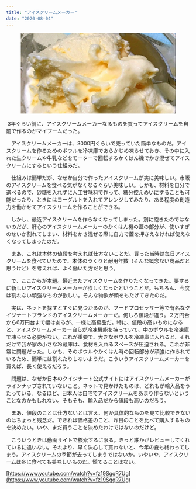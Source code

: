 ```yaml
---
title: "アイスクリームメーカー"
date: "2020-08-04"
---
```


<figure>

![](assets/n9a46e0700fd2_7702e82f60dc854d5a06db565c0917bc.jpg)

</figure>

 3年ぐらい前に、アイスクリームメーカーなるものを買ってアイスクリームを自前で作るのがマイブームだった。

　アイスクリームメーカーは、3000円ぐらいで売っていた簡単なものだ。アイスクリームを作るためのボウルを冷凍庫であらかじめ凍らせておき、その中に入れた生クリームや牛乳などをモーターで回転するかくはん機でかき混ぜてアイスクリームにするという仕組みだ。

　仕組みは簡単だが、なぜか自分で作ったアイスクリームが実に美味しい。市販のアイスクリームを食べる気がなくなるぐらい美味しい。しかも、材料を自分で選べるので、砂糖を入れずに人工甘味料で作って、糖分控えめいにすることも可能だったり、ときにはヨーグルトを入れてアレンジしてみたり、ある程度の創造力を働かせてアイスクリームを作ることができる。

　しかし、最近アイスクリームを作らなくなってしまった。別に飽きたのではないのだが、肝心のアイスクリームメーカーのかくはん機の蓋の部分が、使いすぎのせいか割れてしまい、材料をかき混ぜる際に自力で蓋を押さえなければ使えなくなってしまったのだ。

　まあ、これは本体の値段を考えれば仕方ないことだ。買った当時は毎日アイスクリームを食べていたので、本体のつくりと耐用年数（そんな概念ない商品だと思うけど）を考えれば、よく働いた方だと思う。

　で、ここからが本題。最近またアイスクリームを作りたくなってきた。要するに新しいアイスクリームメーカーが欲しくなったということだ。もちろん、今度は割れない頑強なものが欲しい。そんな物欲が頭をもたげてきたのだ。

　実は、ネットを探すとすぐに見つかるのが、フードプロセッサー等で有名なクイジナートブランドのアイスクリームメーカーだ。何しろ値段が違う。２万円台から6万円台まで幅はあるが、一様に高級品だ。特に、値段の高いものになると、アイスクリームメーカー自らが冷凍機能を持っていて、中のボウルを冷凍庫で凍らせる必要がない。これが重要で、大きなボウルを冷凍庫に入れると、それだけで我が家の小さな冷蔵庫は、食材を入れるスペースが圧迫される。これが非常に問題だった。しかも、そのボウルやかくはん時の回転部分が頑強に作られているため、簡単には割れたりしないようだ。こういうアイスクリームメーカーを買えば、長く使えるだろう。

　問題は、なぜか日本のクイジナート公式サイトにはアイスクリームメーカーがラインナップされていないこと。ネットで見かけたものは、どれもが輸入品をうたっている。なるほど、日本人は自宅でアイスクリームをあまり作らないということなのかもしれない。そもそも、輸入品だから値段も高いのだろう。

　まあ、値段のことは仕方ないとは言え、何か具体的なものを見て比較できないのはちょっと残念だ。できれば価格差のこと、昨日のことを比べて購入するものを決めたい。いや、まだ買うことを決めたわけではないのだけど。

　こういうときは動画サイトで検索するに限る。きっと誰かがレビューしてくれているに違いない。それより、早く決心して買わないと、今年の夏も終わってしまう。アイスクリームの季節が去ってしまうではないか。いやいや、アイスクリームは冬に食べても美味しいものだ。慌てることはない。

[https://www.youtube.com/watch?v=fz19SgqR7Ug](https://www.youtube.com/watch?v=fz19SgqR7Ug)
